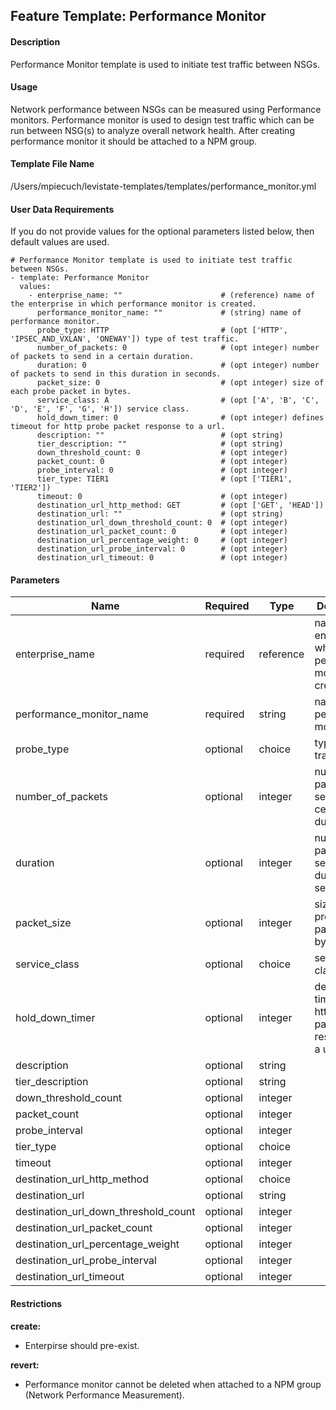 ## Feature Template: Performance Monitor
#### Description
Performance Monitor template is used to initiate test traffic between NSGs.

#### Usage
Network performance between NSGs can be measured using Performance monitors. Performance monitor is used to design test traffic which can be run between NSG(s) to analyze overall network health. After creating performance monitor it should be attached to a NPM group.

#### Template File Name
/Users/mpiecuch/levistate-templates/templates/performance_monitor.yml

#### User Data Requirements
If you do not provide values for the optional parameters listed below, then default values are used.

```
# Performance Monitor template is used to initiate test traffic between NSGs.
- template: Performance Monitor
  values:
    - enterprise_name: ""                      # (reference) name of the enterprise in which performance monitor is created.
      performance_monitor_name: ""             # (string) name of performance monitor.
      probe_type: HTTP                         # (opt ['HTTP', 'IPSEC_AND_VXLAN', 'ONEWAY']) type of test traffic.
      number_of_packets: 0                     # (opt integer) number of packets to send in a certain duration.
      duration: 0                              # (opt integer) number of packets to send in this duration in seconds.
      packet_size: 0                           # (opt integer) size of each probe packet in bytes.
      service_class: A                         # (opt ['A', 'B', 'C', 'D', 'E', 'F', 'G', 'H']) service class.
      hold_down_timer: 0                       # (opt integer) defines timeout for http probe packet response to a url.
      description: ""                          # (opt string)
      tier_description: ""                     # (opt string)
      down_threshold_count: 0                  # (opt integer)
      packet_count: 0                          # (opt integer)
      probe_interval: 0                        # (opt integer)
      tier_type: TIER1                         # (opt ['TIER1', 'TIER2'])
      timeout: 0                               # (opt integer)
      destination_url_http_method: GET         # (opt ['GET', 'HEAD'])
      destination_url: ""                      # (opt string)
      destination_url_down_threshold_count: 0  # (opt integer)
      destination_url_packet_count: 0          # (opt integer)
      destination_url_percentage_weight: 0     # (opt integer)
      destination_url_probe_interval: 0        # (opt integer)
      destination_url_timeout: 0               # (opt integer)

```

#### Parameters
Name | Required | Type | Description
---- | -------- | ---- | -----------
enterprise_name | required | reference | name of the enterprise in which performance monitor is created.
performance_monitor_name | required | string | name of performance monitor.
probe_type | optional | choice | type of test traffic.
number_of_packets | optional | integer | number of packets to send in a certain duration.
duration | optional | integer | number of packets to send in this duration in seconds.
packet_size | optional | integer | size of each probe packet in bytes.
service_class | optional | choice | service class.
hold_down_timer | optional | integer | defines timeout for http probe packet response to a url.
description | optional | string | 
tier_description | optional | string | 
down_threshold_count | optional | integer | 
packet_count | optional | integer | 
probe_interval | optional | integer | 
tier_type | optional | choice | 
timeout | optional | integer | 
destination_url_http_method | optional | choice | 
destination_url | optional | string | 
destination_url_down_threshold_count | optional | integer | 
destination_url_packet_count | optional | integer | 
destination_url_percentage_weight | optional | integer | 
destination_url_probe_interval | optional | integer | 
destination_url_timeout | optional | integer | 


#### Restrictions
**create:**
* Enterpirse should pre-exist.

**revert:**
* Performance monitor cannot be deleted when attached to a NPM group (Network Performance Measurement).

